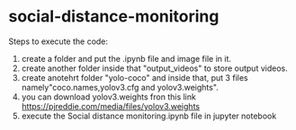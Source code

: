 # social-distance-monitoring
Steps to execute the code: 
1. create a folder and put the .ipynb file and image file in it.
2. create another folder inside that "output_videos" to store output videos.
3. create anotehrt folder "yolo-coco" and inside that, put 3 files namely"coco.names,yolov3.cfg and yolov3.weights".
4. you can download yolov3.weights fron this link https://pjreddie.com/media/files/yolov3.weights 
5. execute the Social distance monitoring.ipynb file in jupyter notebook
